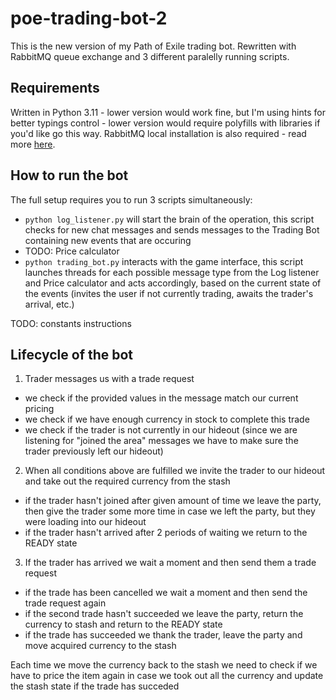 # poe-trading-bot-2
This is the new version of my Path of Exile trading bot. Rewritten with RabbitMQ queue exchange and 3 different paralelly running scripts.

## Requirements
Written in Python 3.11 - lower version would work fine, but I'm using hints for better typings control - lower version would require polyfills with libraries if you'd like go this way.
RabbitMQ local installation is also required - read more [here](https://www.rabbitmq.com/download.html).

## How to run the bot
The full setup requires you to run 3 scripts simultaneously:
- `python log_listener.py` will start the brain of the operation, this script checks for new chat messages and sends messages to the Trading Bot containing new events that are occuring
- TODO: Price calculator
- `python trading_bot.py` interacts with the game interface, this script launches threads for each possible message type from the Log listener and Price calculator and acts accordingly, based on the current state of the events (invites the user if not currently trading, awaits the trader's arrival, etc.)

TODO: constants instructions

## Lifecycle of the bot

1. Trader messages us with a trade request
- we check if the provided values in the message match our current pricing
- we check if we have enough currency in stock to complete this trade
- we check if the trader is not currently in our hideout (since we are listening for "joined the area" messages we have to make sure the trader previously left our hideout)
2. When all conditions above are fulfilled we invite the trader to our hideout and take out the required currency from the stash
- if the trader hasn't joined after given amount of time we leave the party, then give the trader some more time in case we left the party, but they were loading into our hideout
- if the trader hasn't arrived after 2 periods of waiting we return to the READY state
3. If the trader has arrived we wait a moment and then send them a trade request
- if the trade has been cancelled we wait a moment and then send the trade request again
- if the second trade hasn't succeeded we leave the party, return the currency to stash and return to the READY state
- if the trade has succeeded we thank the trader, leave the party and move acquired currency to the stash

Each time we move the currency back to the stash we need to check if we have to price the item again in case we took out all the currency and update the stash state if the trade has succeded